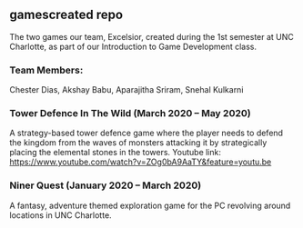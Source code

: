 ## gamescreated repo
The two games our team, Excelsior, created during the 1st semester at UNC Charlotte, as part of our Introduction to Game Development class.

### Team Members:
  Chester Dias, 
  Akshay Babu, 
  Aparajitha Sriram, 
  Snehal Kulkarni

### Tower Defence In The Wild (March 2020 – May 2020)
A strategy-based tower defence game where the player needs to defend the kingdom from the waves of monsters attacking it by strategically placing the elemental stones in the towers.
Youtube link: https://www.youtube.com/watch?v=ZOg0bA9AaTY&feature=youtu.be

### Niner Quest (January 2020 – March 2020)
A fantasy, adventure themed exploration game for the PC revolving around locations in UNC Charlotte.
